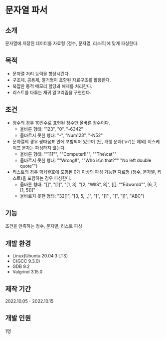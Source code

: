 # 문자열 파서

## 소개
문자열에 저장된 데이터를 자료형 (정수, 문자열, 리스트)에 맞게 파싱한다.

## 목적
* 문자열 처리 능력을 향상시킨다.
* 구조체, 공용체, 열거형이 포함된 자료구조를 활용한다.
* 복잡한 동적 메모리 할당과 해제를 처리한다.
* 리스트를 다루는 재귀 알고리즘을 구현한다.

## 조건
* 정수의 경우 10진수로 표현된 정수만 올바른 정수이다. 
	* 올바른 형태: "123", "0", "-6342"
	* 올바르지 못한 형태: "-", "Num123", "-N52"
* 문자열의 경우 쌍따옴표 안에 포함되어 있으며 (단, 개행 문자('\n')는 제외) 이스케이프 문자는 파싱하지 않는다. 
	* 올바른 형태: "\"111\"", "\"Computer!!\"", "\"The\\cat\""
	* 올바르지 못한 형태: "\"Wrong!!", "\"Who is\n that?\"" "No left double quote\"")
* 리스트의 경우 꺾쇠괄호에 포함된 0개 이상의 파싱 가능한 자료형 (정수, 문자열, 리스트)을 포함하는 경우 파싱한다. 
	* 올바른 형태: "[]", "[1]", "[1, 3], "[2, \"WllS\", 8]", [[], "\"Edwardd\"", [6, 7, [1, 5]]]"
	* 올바르지 못한 형태: "32[]", "[3, 5, ,,]", "[", "]]" , "]", "]]", "ABC")
  
## 기능
조건을 만족하는 정수, 문자열, 리스트 파싱

## 개발 환경
* Linux(Ubuntu 20.04.3 LTS)
* C(GCC 9.3.0)
* GDB 9.2
* Valgrind 3.15.0

## 제작 기간
2022.10.05 - 2022.10.15

## 개발 인원
1명